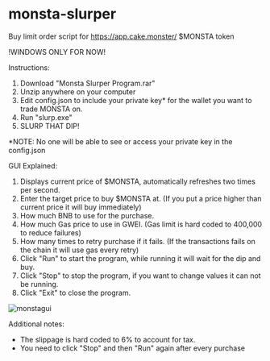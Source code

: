 # monsta-slurper
Buy limit order script for https://app.cake.monster/ $MONSTA token

!WINDOWS ONLY FOR NOW!

Instructions:
1. Download "Monsta Slurper Program.rar"
2. Unzip anywhere on your computer
3. Edit config.json to include your private key* for the wallet you want to trade MONSTA on.
4. Run "slurp.exe"
5. SLURP THAT DIP!

*NOTE: No one will be able to see or access your private key in the config.json



GUI Explained:
1. Displays current price of $MONSTA, automatically refreshes two times per second.
2. Enter the target price to buy $MONSTA at. (If you put a price higher than current price it will buy immediately)
3. How much BNB to use for the purchase.
4. How much Gas price to use in GWEI. (Gas limit is hard coded to 400,000 to reduce failures)
5. How many times to retry purchase if it fails. (If the transactions fails on the chain it will use gas every retry)
6. Click "Run" to start the program, while running it will wait for the dip and buy.
7. Click "Stop" to stop the program, if you want to change values it can not be running.
8. Click "Exit" to close the program.

![monstagui](https://user-images.githubusercontent.com/90290113/138597137-983177e3-6b74-47ca-9675-85cbdd72b63b.png)


Additional notes:
- The slippage is hard coded to 6% to account for tax.
- You need to click "Stop" and then "Run" again after every purchase
